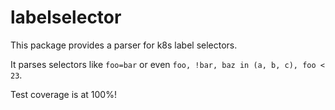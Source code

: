 labelselector
=============

This package provides a parser for k8s label selectors.

It parses selectors like `foo=bar` or even `foo, !bar, baz in (a, b, c), foo < 23`.

Test coverage is at 100%!
